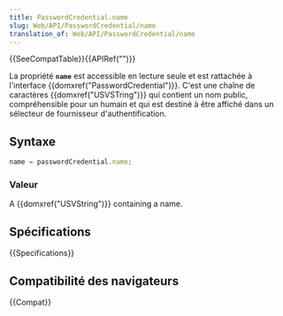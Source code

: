 ```yaml
---
title: PasswordCredential.name
slug: Web/API/PasswordCredential/name
translation_of: Web/API/PasswordCredential/name
---
```


{{SeeCompatTable}}{{APIRef("")}}

La propriété **`name`** est accessible en lecture seule et est rattachée à l'interface {{domxref("PasswordCredential")}}. C'est une chaîne de caractères {{domxref("USVSTring")}} qui contient un nom public, compréhensible pour un humain et qui est destiné à être affiché dans un sélecteur de fournisseur d'authentification.

## Syntaxe

```js
name = passwordCredential.name;
```

### Valeur

A {{domxref("USVString")}} containing a name.

## Spécifications

{{Specifications}}

## Compatibilité des navigateurs

{{Compat}}
